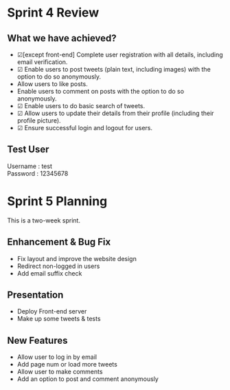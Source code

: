 # Sprint 4 Review

## What we have achieved?
- ☑[except front-end] Complete user registration with all details, including email verification.
- ☑ Enable users to post tweets (plain text, including images) with the option to do so anonymously.
- Allow users to like posts.
- Enable users to comment on posts with the option to do so anonymously.
- ☑ Enable users to do basic search of tweets.
- ☑ Allow users to update their details from their profile (including their profile picture).
- ☑ Ensure successful login and logout for users.

## Test User
Username : test  
Password : 12345678  


# Sprint 5 Planning
This is a two-week sprint.  

## Enhancement & Bug Fix
- Fix layout and improve the website design 
- Redirect non-logged in users
- Add email suffix check

## Presentation
- Deploy Front-end server
- Make up some tweets & tests

## New Features
- Allow user to log in by email
- Add page num or load more tweets
- Allow user to make comments
- Add an option to post and comment anonymously
